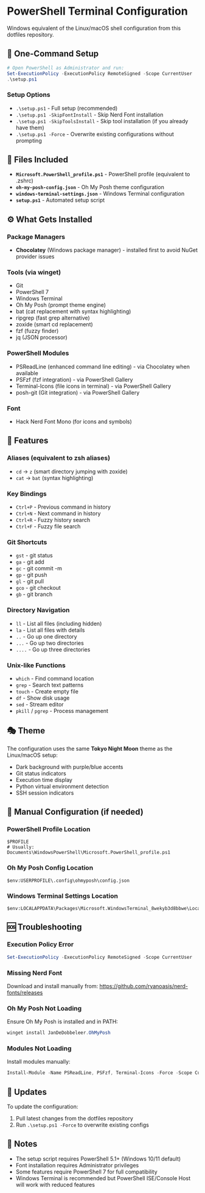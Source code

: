 # PowerShell Terminal Configuration

Windows equivalent of the Linux/macOS shell configuration from this dotfiles repository.

## 🚀 One-Command Setup

```powershell
# Open PowerShell as Administrator and run:
Set-ExecutionPolicy -ExecutionPolicy RemoteSigned -Scope CurrentUser
.\setup.ps1
```

### Setup Options

- `.\setup.ps1` - Full setup (recommended)
- `.\setup.ps1 -SkipFontInstall` - Skip Nerd Font installation
- `.\setup.ps1 -SkipToolsInstall` - Skip tool installation (if you already have them)
- `.\setup.ps1 -Force` - Overwrite existing configurations without prompting

## 📁 Files Included

- **`Microsoft.PowerShell_profile.ps1`** - PowerShell profile (equivalent to .zshrc)
- **`oh-my-posh-config.json`** - Oh My Posh theme configuration
- **`windows-terminal-settings.json`** - Windows Terminal configuration
- **`setup.ps1`** - Automated setup script

## ⚙️ What Gets Installed

### Package Managers
- **Chocolatey** (Windows package manager) - installed first to avoid NuGet provider issues

### Tools (via winget)
- Git
- PowerShell 7
- Windows Terminal
- Oh My Posh (prompt theme engine)
- bat (cat replacement with syntax highlighting)
- ripgrep (fast grep alternative)
- zoxide (smart cd replacement)
- fzf (fuzzy finder)
- jq (JSON processor)

### PowerShell Modules
- PSReadLine (enhanced command line editing) - via Chocolatey when available
- PSFzf (fzf integration) - via PowerShell Gallery
- Terminal-Icons (file icons in terminal) - via PowerShell Gallery
- posh-git (Git integration) - via PowerShell Gallery

### Font
- Hack Nerd Font Mono (for icons and symbols)

## 🎨 Features

### Aliases (equivalent to zsh aliases)
- `cd` → `z` (smart directory jumping with zoxide)
- `cat` → `bat` (syntax highlighting)

### Key Bindings
- `Ctrl+P` - Previous command in history
- `Ctrl+N` - Next command in history  
- `Ctrl+R` - Fuzzy history search
- `Ctrl+F` - Fuzzy file search

### Git Shortcuts
- `gst` - git status
- `ga` - git add
- `gc` - git commit -m
- `gp` - git push
- `gl` - git pull
- `gco` - git checkout
- `gb` - git branch

### Directory Navigation
- `ll` - List all files (including hidden)
- `la` - List all files with details
- `..` - Go up one directory
- `...` - Go up two directories
- `....` - Go up three directories

### Unix-like Functions
- `which` - Find command location
- `grep` - Search text patterns
- `touch` - Create empty file
- `df` - Show disk usage
- `sed` - Stream editor
- `pkill` / `pgrep` - Process management

## 🎭 Theme

The configuration uses the same **Tokyo Night Moon** theme as the Linux/macOS setup:
- Dark background with purple/blue accents
- Git status indicators
- Execution time display
- Python virtual environment detection
- SSH session indicators

## 🔧 Manual Configuration (if needed)

### PowerShell Profile Location
```
$PROFILE
# Usually: Documents\WindowsPowerShell\Microsoft.PowerShell_profile.ps1
```

### Oh My Posh Config Location
```
$env:USERPROFILE\.config\ohmyposh\config.json
```

### Windows Terminal Settings Location
```
$env:LOCALAPPDATA\Packages\Microsoft.WindowsTerminal_8wekyb3d8bbwe\LocalState\settings.json
```

## 🆘 Troubleshooting

### Execution Policy Error
```powershell
Set-ExecutionPolicy -ExecutionPolicy RemoteSigned -Scope CurrentUser
```

### Missing Nerd Font
Download and install manually from: https://github.com/ryanoasis/nerd-fonts/releases

### Oh My Posh Not Loading
Ensure Oh My Posh is installed and in PATH:
```powershell
winget install JanDeDobbeleer.OhMyPosh
```

### Modules Not Loading
Install modules manually:
```powershell
Install-Module -Name PSReadLine, PSFzf, Terminal-Icons -Force -Scope CurrentUser
```

## 🔄 Updates

To update the configuration:
1. Pull latest changes from the dotfiles repository
2. Run `.\setup.ps1 -Force` to overwrite existing configs

## 📝 Notes

- The setup script requires PowerShell 5.1+ (Windows 10/11 default)
- Font installation requires Administrator privileges
- Some features require PowerShell 7 for full compatibility
- Windows Terminal is recommended but PowerShell ISE/Console Host will work with reduced features